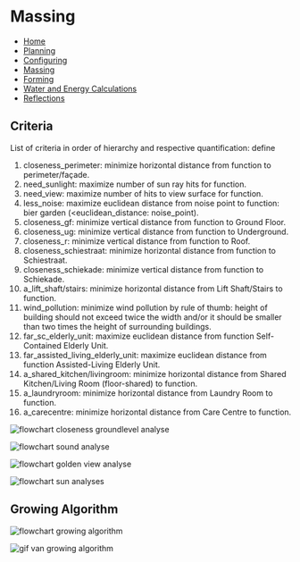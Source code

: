 # Massing

- [Home](https://jeroentudelft.github.io/)
- [Planning](https://jeroentudelft.github.io/webpages/planning)
- [Configuring](https://jeroentudelft.github.io/webpages/configuring)
- [Massing](https://jeroentudelft.github.io/webpages/massing)
- [Forming](https://jeroentudelft.github.io/webpages/forming)
- [Water and Energy Calculations](https://jeroentudelft.github.io/webpages/wwaterandenergycalculations)
- [Reflections](https://jeroentudelft.github.io/webpages/reflections)

## Criteria
List of criteria in order of hierarchy and respective quantification: define 

1. closeness_perimeter: minimize horizontal distance from function to perimeter/façade.
2. need_sunlight: maximize number of sun ray hits for function.
3. need_view: maximize number of hits to view surface for function.
4. less_noise: maximize euclidean distance from noise point to function: bier garden (<euclidean_distance: noise_point).
5. closeness_gf: minimize vertical distance from function to Ground Floor.
6. closeness_ug: minimize vertical distance from function to Underground.
7. closeness_r: minimize vertical distance from function to Roof.
8. closeness_schiestraat: minimize horizontal distance from function to Schiestraat.
9. closeness_schiekade: minimize vertical distance from function to Schiekade.
10. a_lift_shaft/stairs: minimize horizontal distance from Lift Shaft/Stairs to function.
11. wind_pollution: minimize wind pollution by rule of thumb: height of building should not exceed twice the width and/or it should be smaller than two times the height of surrounding buildings.
12. far_sc_elderly_unit: maximize euclidean distance from function Self-Contained Elderly Unit.
13. far_assisted_living_elderly_unit: maximize euclidean distance from function Assisted-Living Elderly Unit.
14. a_shared_kitchen/livingroom: minimize horizontal distance from Shared Kitchen/Living Room (floor-shared) to function.
15. a_laundryroom: minimize horizontal distance from Laundry Room to function.
16. a_carecentre: minimize horizontal distance from Care Centre to function.


![flowchart closeness groundlevel analyse](https://github.com/user-attachments/assets/9c20f569-d3b2-43f7-b932-4b8309d81361)

![flowchart sound analyse](https://github.com/user-attachments/assets/1cc7d9a1-23ea-47dc-a265-b34a1d41cdde)

![flowchart golden view analyse](https://github.com/user-attachments/assets/7fa5edc2-b345-4aaa-9a8b-d78677dfbe7f)

![flowchart sun analyses](https://github.com/user-attachments/assets/ceaf1208-9ef9-4cf9-876a-8e61e91ed576)

## Growing Algorithm
![flowchart growing algorithm](https://github.com/user-attachments/assets/d68b7fa3-2fef-4703-b31a-1359d3efb65a)

![gif van growing algorithm](https://github.com/user-attachments/assets/f74af914-3e92-4ac8-963b-1e35cedc15ec)













